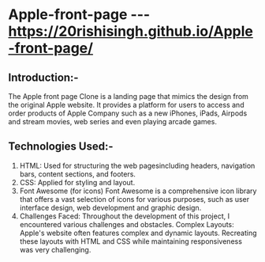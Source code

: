# Apple-front-page --- https://20rishisingh.github.io/Apple-front-page/
## Introduction:-
The Apple front page Clone is a landing page that mimics the design from the original Apple website. It provides a platform for users to access and order products of Apple Company such as a new iPhones, iPads, Airpods and stream movies, web series and even playing arcade games.
## Technologies Used:-
1. HTML:
Used for structuring the web pagesincluding headers, navigation bars, content sections, and footers.
2. CSS:
Applied for styling and layout.
3. Font Awesome (for icons)
Font Awesome is a comprehensive icon library that offers a vast selection of icons for various purposes, such as user interface design, web development and graphic design.
4. Challenges Faced:
Throughout the development of this project, I encountered various challenges and obstacles.
Complex Layouts:
Apple's website often features complex and dynamic layouts. Recreating these layouts with HTML and CSS while maintaining responsiveness was very challenging.
